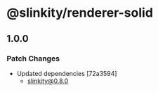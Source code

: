 # @slinkity/renderer-solid

## 1.0.0

### Patch Changes

- Updated dependencies [72a3594]
  - slinkity@0.8.0
